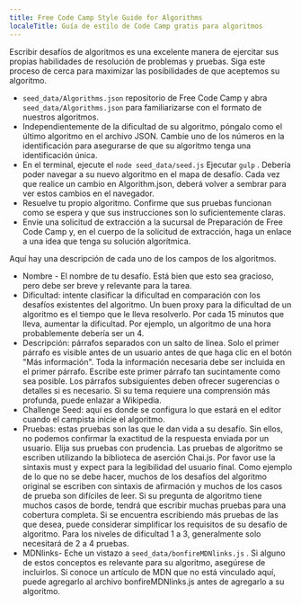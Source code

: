 ```yaml
---
title: Free Code Camp Style Guide for Algorithms
localeTitle: Guía de estilo de Code Camp gratis para algoritmos
---
```

Escribir desafíos de algoritmos es una excelente manera de ejercitar sus propias habilidades de resolución de problemas y pruebas. Siga este proceso de cerca para maximizar las posibilidades de que aceptemos su algoritmo.

*   `seed_data/Algorithms.json` repositorio de Free Code Camp y abra `seed_data/Algorithms.json` para familiarizarse con el formato de nuestros algoritmos.
*   Independientemente de la dificultad de su algoritmo, póngalo como el último algoritmo en el archivo JSON. Cambie uno de los números en la identificación para asegurarse de que su algoritmo tenga una identificación única.
*   En el terminal, ejecute el `node seed_data/seed.js` Ejecutar `gulp` . Debería poder navegar a su nuevo algoritmo en el mapa de desafío. Cada vez que realice un cambio en Algorithm.json, deberá volver a sembrar para ver estos cambios en el navegador.
*   Resuelve tu propio algoritmo. Confirme que sus pruebas funcionan como se espera y que sus instrucciones son lo suficientemente claras.
*   Envíe una solicitud de extracción a la sucursal de Preparación de Free Code Camp y, en el cuerpo de la solicitud de extracción, haga un enlace a una idea que tenga su solución algorítmica.

Aquí hay una descripción de cada uno de los campos de los algoritmos.

*   Nombre - El nombre de tu desafío. Está bien que esto sea gracioso, pero debe ser breve y relevante para la tarea.
*   Dificultad: intente clasificar la dificultad en comparación con los desafíos existentes del algoritmo. Un buen proxy para la dificultad de un algoritmo es el tiempo que le lleva resolverlo. Por cada 15 minutos que lleva, aumentar la dificultad. Por ejemplo, un algoritmo de una hora probablemente debería ser un 4.
*   Descripción: párrafos separados con un salto de línea. Solo el primer párrafo es visible antes de un usuario antes de que haga clic en el botón "Más información". Toda la información necesaria debe ser incluida en el primer párrafo. Escribe este primer párrafo tan sucintamente como sea posible. Los párrafos subsiguientes deben ofrecer sugerencias o detalles si es necesario. Si su tema requiere una comprensión más profunda, puede enlazar a Wikipedia.
*   Challenge Seed: aquí es donde se configura lo que estará en el editor cuando el campista inicie el algoritmo.
*   Pruebas: estas pruebas son las que le dan vida a su desafío. Sin ellos, no podemos confirmar la exactitud de la respuesta enviada por un usuario. Elija sus pruebas con prudencia. Las pruebas de algoritmo se escriben utilizando la biblioteca de aserción Chai.js. Por favor use la sintaxis must y expect para la legibilidad del usuario final. Como ejemplo de lo que no se debe hacer, muchos de los desafíos del algoritmo original se escriben con sintaxis de afirmación y muchos de los casos de prueba son difíciles de leer. Si su pregunta de algoritmo tiene muchos casos de borde, tendrá que escribir muchas pruebas para una cobertura completa. Si se encuentra escribiendo más pruebas de las que desea, puede considerar simplificar los requisitos de su desafío de algoritmo. Para los niveles de dificultad 1 a 3, generalmente solo necesitará de 2 a 4 pruebas.
*   MDNlinks- Eche un vistazo a `seed_data/bonfireMDNlinks.js` . Si alguno de estos conceptos es relevante para su algoritmo, asegúrese de incluirlos. Si conoce un artículo de MDN que no está vinculado aquí, puede agregarlo al archivo bonfireMDNlinks.js antes de agregarlo a su algoritmo.